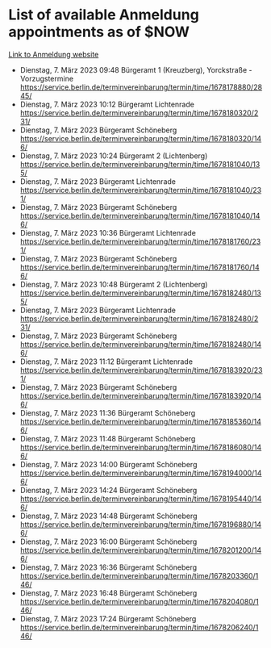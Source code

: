 # List of available Anmeldung appointments as of $NOW
[Link to Anmeldung website](https://service.berlin.de/terminvereinbarung/termin/tag.php?termin=1&anliegen[]=120686&dienstleisterlist=122210,122217,327316,122219,327312,122227,327314,122231,327346,122243,327348,122254,122252,329742,122260,329745,122262,329748,122271,327278,122273,327274,122277,327276,330436,122280,327294,122282,327290,122284,327292,122291,327270,122285,327266,122286,327264,122296,327268,150230,329760,122297,327286,122294,327284,122312,329763,122314,329775,122304,327330,122311,327334,122309,327332,317869,122281,327352,122279,329772,122283,122276,327324,122274,327326,122267,329766,122246,327318,122251,327320,122257,327322,122208,327298,122226,327300&herkunft=http%3A%2F%2Fservice.berlin.de%2Fdienstleistung%2F120686%2F)
- Dienstag, 7. März 2023 09:48 Bürgeramt 1 (Kreuzberg), Yorckstraße - Vorzugstermine https://service.berlin.de/terminvereinbarung/termin/time/1678178880/2845/
- Dienstag, 7. März 2023 10:12 Bürgeramt Lichtenrade https://service.berlin.de/terminvereinbarung/termin/time/1678180320/231/
- Dienstag, 7. März 2023  Bürgeramt Schöneberg https://service.berlin.de/terminvereinbarung/termin/time/1678180320/146/
- Dienstag, 7. März 2023 10:24 Bürgeramt 2 (Lichtenberg) https://service.berlin.de/terminvereinbarung/termin/time/1678181040/135/
- Dienstag, 7. März 2023  Bürgeramt Lichtenrade https://service.berlin.de/terminvereinbarung/termin/time/1678181040/231/
- Dienstag, 7. März 2023  Bürgeramt Schöneberg https://service.berlin.de/terminvereinbarung/termin/time/1678181040/146/
- Dienstag, 7. März 2023 10:36 Bürgeramt Lichtenrade https://service.berlin.de/terminvereinbarung/termin/time/1678181760/231/
- Dienstag, 7. März 2023  Bürgeramt Schöneberg https://service.berlin.de/terminvereinbarung/termin/time/1678181760/146/
- Dienstag, 7. März 2023 10:48 Bürgeramt 2 (Lichtenberg) https://service.berlin.de/terminvereinbarung/termin/time/1678182480/135/
- Dienstag, 7. März 2023  Bürgeramt Lichtenrade https://service.berlin.de/terminvereinbarung/termin/time/1678182480/231/
- Dienstag, 7. März 2023  Bürgeramt Schöneberg https://service.berlin.de/terminvereinbarung/termin/time/1678182480/146/
- Dienstag, 7. März 2023 11:12 Bürgeramt Lichtenrade https://service.berlin.de/terminvereinbarung/termin/time/1678183920/231/
- Dienstag, 7. März 2023  Bürgeramt Schöneberg https://service.berlin.de/terminvereinbarung/termin/time/1678183920/146/
- Dienstag, 7. März 2023 11:36 Bürgeramt Schöneberg https://service.berlin.de/terminvereinbarung/termin/time/1678185360/146/
- Dienstag, 7. März 2023 11:48 Bürgeramt Schöneberg https://service.berlin.de/terminvereinbarung/termin/time/1678186080/146/
- Dienstag, 7. März 2023 14:00 Bürgeramt Schöneberg https://service.berlin.de/terminvereinbarung/termin/time/1678194000/146/
- Dienstag, 7. März 2023 14:24 Bürgeramt Schöneberg https://service.berlin.de/terminvereinbarung/termin/time/1678195440/146/
- Dienstag, 7. März 2023 14:48 Bürgeramt Schöneberg https://service.berlin.de/terminvereinbarung/termin/time/1678196880/146/
- Dienstag, 7. März 2023 16:00 Bürgeramt Schöneberg https://service.berlin.de/terminvereinbarung/termin/time/1678201200/146/
- Dienstag, 7. März 2023 16:36 Bürgeramt Schöneberg https://service.berlin.de/terminvereinbarung/termin/time/1678203360/146/
- Dienstag, 7. März 2023 16:48 Bürgeramt Schöneberg https://service.berlin.de/terminvereinbarung/termin/time/1678204080/146/
- Dienstag, 7. März 2023 17:24 Bürgeramt Schöneberg https://service.berlin.de/terminvereinbarung/termin/time/1678206240/146/
